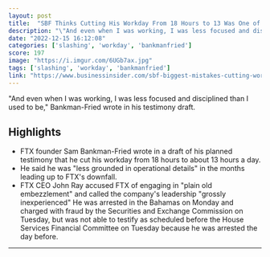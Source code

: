 ```yaml
---
layout: post
title:  "SBF Thinks Cutting His Workday From 18 Hours to 13 Was One of His Biggest Mistakes: Testimony Draft"
description: "\"And even when I was working, I was less focused and disciplined than I used to be,\" Bankman-Fried wrote in his testimony draft."
date: "2022-12-15 16:12:08"
categories: ['slashing', 'workday', 'bankmanfried']
score: 197
image: "https://i.imgur.com/6UGb7ax.jpg"
tags: ['slashing', 'workday', 'bankmanfried']
link: "https://www.businessinsider.com/sbf-biggest-mistakes-cutting-workday-18-hours-testimony-draft-2022-12"
---
```


\"And even when I was working, I was less focused and disciplined than I used to be,\" Bankman-Fried wrote in his testimony draft.

## Highlights

- FTX founder Sam Bankman-Fried wrote in a draft of his planned testimony that he cut his workday from 18 hours to about 13 hours a day.
- He said he was "less grounded in operational details" in the months leading up to FTX's downfall.
- FTX CEO John Ray accused FTX of engaging in "plain old embezzlement" and called the company's leadership "grossly inexperienced" He was arrested in the Bahamas on Monday and charged with fraud by the Securities and Exchange Commission on Tuesday, but was not able to testify as scheduled before the House Services Financial Committee on Tuesday because he was arrested the day before.

---
